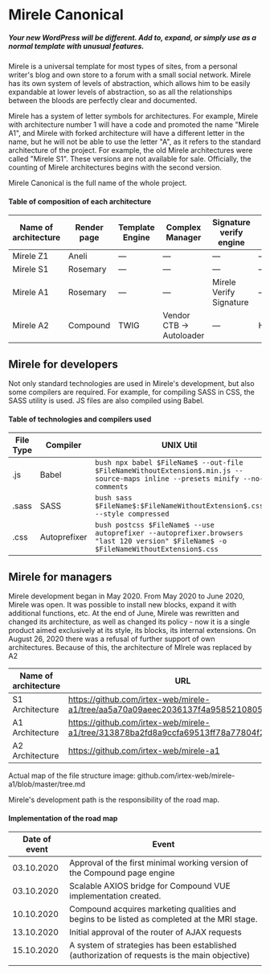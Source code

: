# Mirele Canonical
##### Your new WordPress will be different. Add to, expand, or simply use as a normal template with unusual features.

Mirele is a universal template for most types of sites, from a personal writer's blog and own store to a forum with a small social network. Mirele has its own system of levels of abstraction, which allows him to be easily expandable at lower levels of abstraction, so as all the relationships between the bloods are perfectly clear and documented. 

Mirele has a system of letter symbols for architectures. For example, Mirele with architecture number 1 will have a code and promoted the name "Mirele A1", and Mirele with forked architecture will have a different letter in the name, but he will not be able to use the letter "A", as it refers to the standard architecture of the project. For example, the old Mirele architectures were called "Mirele S1". These versions are not available for sale. Officially, the counting of Mirele architectures begins with the second version. 

Mirele Canonical is the full name of the whole project. 

#### Table of composition of each architecture

| Name of architecture | Render page | Template Engine | Complex Manager            | Signature verify engine | Developing Tools Kit |
|----------------------|-------------|-----------------|----------------------------|-------------------------|----------------------|
| Mirele Z1            | Aneli       | —               | —                          | —                       | —                    |  
| Mirele S1            | Rosemary    | —               | —                          | —                       | —                    | 
| Mirele A1            | Rosemary    | —               | —                          | Mirele Verify Signature | —                    |  
| Mirele A2            | Compound    | TWIG            | Vendor CTB -> Autoloader   | —                       | Hammer&Wrench        |

## Mirele for developers 

Not only standard technologies are used in Mirele's development, but also some compilers are required. For example, for compiling SASS in CSS, the SASS utility is used. JS files are also compiled using Babel.  

#### Table of technologies and compilers used

| File Type | Compiler | UNIX Util |
|-------|------|-------|
| .js | Babel | ```bush npx babel $FileName$ --out-file $FileNameWithoutExtension$.min.js --source-maps inline --presets minify --no-comments``` |
| .sass | SASS | ```bush sass $FileName$:$FileNameWithoutExtension$.css --style compressed``` |
| .css | Autoprefixer | ```bush postcss $FileName$ --use autoprefixer --autoprefixer.browsers "last 120 version" $FileName$ -o $FileNameWithoutExtension$.css``` |

## Mirele for managers

Mirele development began in May 2020. From May 2020 to June 2020, Mirele was open. It was possible to install new blocks, expand it with additional functions, etc. At the end of June, Mirele was rewritten and changed its architecture, as well as changed its policy - now it is a single product aimed exclusively at its style, its blocks, its internal extensions.
On August 26, 2020 there was a refusal of further support of own architectures. Because of this, the architecture of MIrele was replaced by A2

| Name of architecture | URL |
|------|-------|
| S1 Architecture | https://github.com/irtex-web/mirele-a1/tree/aa5a70a09aeec2036137f4a9585210805aa95e70 |
| A1 Architecture | https://github.com/irtex-web/mirele-a1/tree/313878ba2fd8a9ccfa69513ff78a77804f22def2 |
| A2 Architecture | https://github.com/irtex-web/mirele-a1 |

Actual map of the file structure image: github.com/irtex-web/mirele-a1/blob/master/tree.md

Mirele's development path is the responsibility of the road map.

#### Implementation of the road map 

| Date of event | Event |
|---|---|
| 03.10.2020 | Approval of the first minimal working version of the Compound page engine |
| 03.10.2020 | Scalable AXIOS bridge for Compound VUE implementation created.  |
| 10.10.2020 | Compound acquires marketing qualities and begins to be listed as completed at the MRI stage.  |
| 13.10.2020 | Initial approval of the router of AJAX requests |
| 15.10.2020 | A system of strategies has been established (authorization of requests is the main objective) |
|  |  |